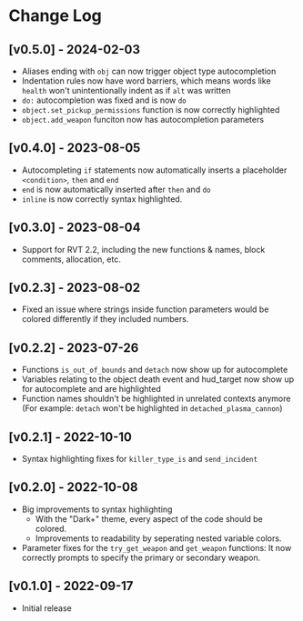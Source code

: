 # Change Log

## [v0.5.0] - 2024-02-03
- Aliases ending with `obj` can now trigger object type autocompletion
- Indentation rules now have word barriers, which means words like `health` won't unintentionally indent as if `alt` was written
- `do:` autocompletion was fixed and is now `do`
- `object.set_pickup_permissions` function is now correctly highlighted
- `object.add_weapon` funciton now has autocompletion parameters

## [v0.4.0] - 2023-08-05
- Autocompleting `if` statements now automatically inserts a placeholder `<condition>`, `then` and `end`
- `end` is now automatically inserted after `then` and `do`
- `inline` is now correctly syntax highlighted.

## [v0.3.0] - 2023-08-04
- Support for RVT 2.2, including the new functions & names, block comments, allocation, etc.

## [v0.2.3] - 2023-08-02
- Fixed an issue where strings inside function parameters would be colored differently if they included numbers.

## [v0.2.2] - 2023-07-26
- Functions `is_out_of_bounds` and `detach` now show up for autocomplete
- Variables relating to the object death event and hud_target now show up for autocomplete and are highlighted
- Function names shouldn't be highlighted in unrelated contexts anymore (For example: `detach` won't be highlighted in `detached_plasma_cannon`)

## [v0.2.1] - 2022-10-10
- Syntax highlighting fixes for `killer_type_is` and `send_incident`

## [v0.2.0] - 2022-10-08
- Big improvements to syntax highlighting
    - With the "Dark+" theme, every aspect of the code should be colored.
    - Improvements to readability by seperating nested variable colors.
- Parameter fixes for the `try_get_weapon` and `get_weapon` functions: It now correctly prompts to specify the primary or secondary weapon.

## [v0.1.0] - 2022-09-17

- Initial release